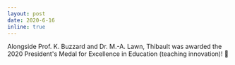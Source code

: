 ```yaml
---
layout: post
date: 2020-6-16
inline: true
---
```


Alongside Prof. K. Buzzard and Dr. M.-A. Lawn, Thibault was awarded the 2020 President's Medal for Excellence in Education (teaching innovation)! :1st_place_medal: